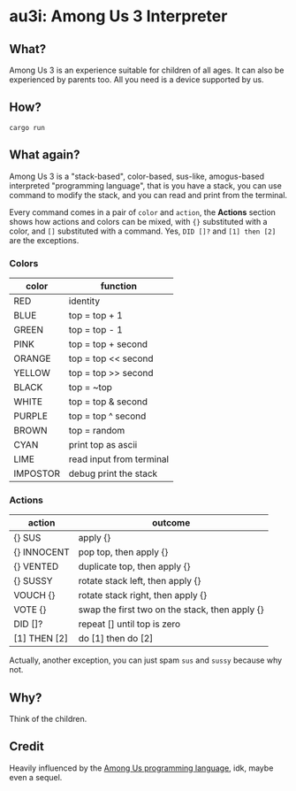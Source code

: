 # au3i: Among Us 3 Interpreter

## What?
Among Us 3 is an experience suitable for children of all ages. It can also be experienced by parents too. All you need is a device supported by us.

## How?
```
cargo run
```

## What again?
Among Us 3 is a "stack-based", color-based, sus-like, amogus-based interpreted "programming language", that is you have a stack, you can use command to modify the stack, and you can read and print from the terminal.

Every command comes in a pair of `color` and `action`, the **Actions** section shows how actions and colors can be mixed, with `{}` substituted with a color, and `[]` substituted with a command. Yes, `DID []?` and `[1] then [2]` are the exceptions.

### Colors
| color | function |
| --- | --- |
| RED | identity |
| BLUE | top = top + 1 |
| GREEN | top = top - 1 |
| PINK | top = top + second |
| ORANGE | top = top << second |
| YELLOW | top = top >> second |
| BLACK | top = ~top |
| WHITE | top = top & second |
| PURPLE | top = top ^ second |
| BROWN | top = random |
| CYAN | print top as ascii |
| LIME | read input from terminal |
| IMPOSTOR | debug print the stack |

### Actions
| action | outcome |
| --- | --- |
| \{\} SUS | apply \{\} |
| \{\} INNOCENT | pop top, then apply \{\} |
| \{\} VENTED | duplicate top, then apply \{\} |
| \{\} SUSSY | rotate stack left, then apply \{\} |
| VOUCH \{\} | rotate stack right, then apply \{\} |
| VOTE \{\} | swap the first two on the stack, then apply \{\} |
| DID \[\]? | repeat \[\] until top is zero |
| \[1\] THEN \[2\] | do \[1\] then do \[2\] |

Actually, another exception, you can just spam `sus` and `sussy` because why not.

## Why?
Think of the children.

## Credit
Heavily influenced by the [Among Us programming language](https://esolangs.org/wiki/Among_Us), idk, maybe even a sequel.
